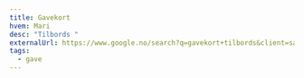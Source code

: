 ```yaml
---
title: Gavekort
hvem: Mari
desc: "Tilbords "
externalUrl: https://www.google.no/search?q=gavekort+tilbords&client=safari&hl=nb-no&prmd=imsxvn&sxsrf=AOaemvKJvgpNsBDcc5Z0_E5GNt3nQ3kSLA:1636198473873&source=lnms&tbm=isch&sa=X&ved=2ahUKEwi3qcSm0oP0AhVnl4sKHeENAYgQ_AUoAXoECAIQAQ&biw=414&bih=715&dpr=2#imgrc=KZDiQskVAugBLM
tags:
  - gave
---
```

